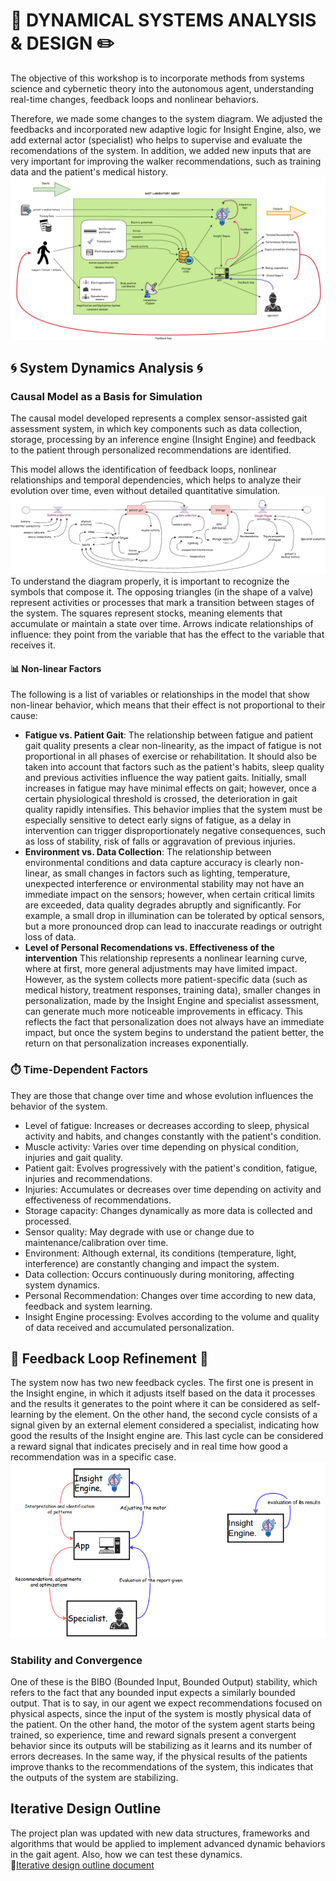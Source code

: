# 🤖 DYNAMICAL SYSTEMS ANALYSIS & DESIGN ✏️
The objective of this workshop is to incorporate methods from systems science and cybernetic theory into the autonomous agent, understanding real-time changes, feedback loops and nonlinear behaviors.<br>

Therefore, we made some changes to the system diagram. We adjusted the feedbacks and incorporated new adaptive logic for Insight Engine, also, we add external actor (specialist) who helps to supervise and evaluate the recomendations of the system. In addition, we added new inputs that are very important for improving the walker recommendations, such as training data and the patient's medical history.<br>
![System_diagram_v2](diagrams/system_diagram.png)

## 🌀 System Dynamics Analysis 🌀
### Causal Model as a Basis for Simulation
The causal model developed represents a complex sensor-assisted gait assessment system, in which key components such as data collection, storage, processing by an inference engine (Insight Engine) and feedback to the patient through personalized recommendations are identified. <br>

This model allows the identification of feedback loops, nonlinear relationships and temporal dependencies, which helps to analyze their evolution over time, even without detailed quantitative simulation. <br>
![Feedback_loop_InightEngine](diagrams/causal_diagram.png)
To understand the diagram properly, it is important to recognize the symbols that compose it. The opposing triangles (in the shape of a valve) represent activities or processes that mark a transition between stages of the system. The squares represent stocks, meaning elements that accumulate or maintain a state over time. Arrows indicate relationships of influence: they point from the variable that has the effect to the variable that receives it.
#### 📊 Non-linear Factors
The following is a list of variables or relationships in the model that show non-linear behavior, which means that their effect is not proportional to their cause:
- **Fatigue vs. Patient Gait**:
The relationship between fatigue and patient gait quality presents a clear non-linearity, as the impact of fatigue is not proportional in all phases of exercise or rehabilitation. It should also be taken into account that factors such as the patient's habits, sleep quality and previous activities influence the way patient gaits. Initially, small increases in fatigue may have minimal effects on gait; however, once a certain physiological threshold is crossed, the deterioration in gait quality rapidly intensifies. This behavior implies that the system must be especially sensitive to detect early signs of fatigue, as a delay in intervention can trigger disproportionately negative consequences, such as loss of stability, risk of falls or aggravation of previous injuries. 
- **Environment vs. Data Collection**: 
The relationship between environmental conditions and data capture accuracy is clearly non-linear, as small changes in factors such as lighting, temperature, unexpected interference or environmental stability may not have an immediate impact on the sensors; however, when certain critical limits are exceeded, data quality degrades abruptly and significantly. For example, a small drop in illumination can be tolerated by optical sensors, but a more pronounced drop can lead to inaccurate readings or outright loss of data.
- **Level of Personal Recomendations vs. Effectiveness of the intervention**
This relationship represents a nonlinear learning curve, where at first, more general adjustments may have limited impact. However, as the system collects more patient-specific data (such as medical history, treatment responses, training data), smaller changes in personalization, made by the Insight Engine and specialist assessment, can generate much more noticeable improvements in efficacy. This reflects the fact that personalization does not always have an immediate impact, but once the system begins to understand the patient better, the return on that personalization increases exponentially.

### ⏱️ Time-Dependent Factors
They are those that change over time and whose evolution influences the behavior of the system.

- Level of fatigue: Increases or decreases according to sleep, physical activity and habits, and changes constantly with the patient's condition.
- Muscle activity: Varies over time depending on physical condition, injuries and gait quality.
- Patient gait: Evolves progressively with the patient's condition, fatigue, injuries and recommendations.
- Injuries: Accumulates or decreases over time depending on activity and effectiveness of recommendations.
- Storage capacity: Changes dynamically as more data is collected and processed.
- Sensor quality: May degrade with use or change due to maintenance/calibration over time.
- Environment: Although external, its conditions (temperature, light, interference) are constantly changing and impact the system.
- Data collection: Occurs continuously during monitoring, affecting system dynamics.
- Personal Recommendation: Changes over time according to new data, feedback and system learning.
- Insight Engine processing: Evolves according to the volume and quality of data received and accumulated personalization.

## 🔄 Feedback Loop Refinement 🔄
The system now has two new feedback cycles. The first one is present in the Insight engine, in which it adjusts itself based on the data it processes and the results it generates to the point where it can be considered as self-learning by the element. On the other hand, the second cycle consists of a signal given by an external element considered a specialist, indicating how good the results of the Insight engine are. This last cycle can be considered a reward signal that indicates precisely and in real time how good a recommendation was in a specific case. <br>
![Feedback_loop_InightEngine](diagrams/feedback_loops.png)

### Stability and Convergence
One of these is the BIBO (Bounded Input, Bounded Output) stability, which refers to the fact that any bounded input expects a similarly bounded output. That is to say, in our agent we expect recommendations focused on physical aspects, since the input of the system is mostly physical data of the patient. On the other hand, the motor of the system agent starts being trained, so experience, time and reward signals present a convergent behavior since its outputs will be stabilizing as it learns and its number of errors decreases. In the same way, if the physical results of the patients improve thanks to the recommendations of the system, this indicates that the outputs of the system are stabilizing. <br>

## Iterative Design Outline
The project plan was updated with new data structures, frameworks and algorithms that would be applied to implement advanced dynamic behaviors in the gait agent. Also, how we can test these dynamics. <br>
📍[Iterative design outline document](IterativeDesignOutlineGaitLabo.pdf)
